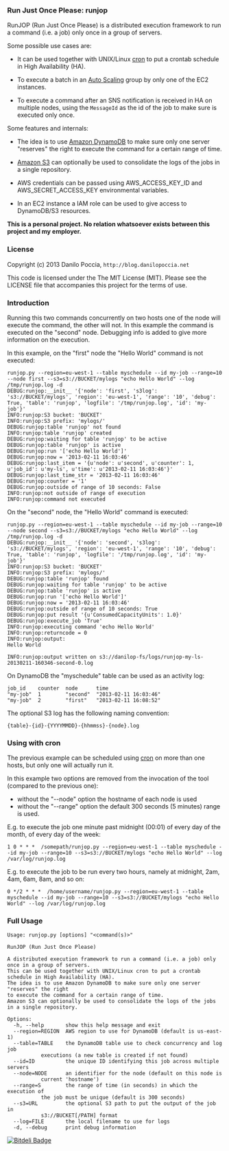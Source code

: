 ### Run Just Once Please: runjop

RunJOP (Run Just Once Please) is a distributed execution framework to run a command (i.e. a job) only once in a group of servers.

Some possible use cases are:

* It can be used together with UNIX/Linux [cron](http://en.wikipedia.org/wiki/Cron) to put a crontab schedule in High Availability (HA).

* To execute a batch in an [Auto Scaling](http://aws.amazon.com/autoscaling/) group by only one of the EC2 instances.

* To execute a command after an SNS notification is received in HA on multiple nodes, using the `MessageId` as the id of the job to make sure is executed only once.

Some features and internals:

* The idea is to use [Amazon DynamoDB](http://aws.amazon.com/dynamodb/) to make sure only one server "reserves" the right to execute the command for a certain range of time.

* [Amazon S3](http://aws.amazon.com/s3/) can optionally be used to consolidate the logs of the jobs in a single repository.

* AWS credentials can be passed using AWS_ACCESS_KEY_ID and AWS_SECRET_ACCESS_KEY environmental variables.

* In an EC2 instance a IAM role can be used to give access to DynamoDB/S3 resources.

**This is a personal project. No relation whatsoever exists between this project and my employer.**

### License

Copyright (c) 2013 Danilo Poccia, `http://blog.danilopoccia.net`

This code is licensed under the The MIT License (MIT). Please see the LICENSE file that accompanies this project for the terms of use.

### Introduction

Running this two commands concurrently on two hosts one of the node will execute the command, the other will not. In this example the command is executed on the "second" node. Debugging info is added to give more information on the execution.

In this example, on the "first" node the "Hello World" command is not executed:

    runjop.py --region=eu-west-1 --table myschedule --id my-job --range=10 --node first --s3=s3://BUCKET/mylogs "echo Hello World" --log /tmp/runjop.log -d
    DEBUG:runjop:__init__ '{'node': 'first', 's3log': 's3://BUCKET/mylogs', 'region': 'eu-west-1', 'range': '10', 'debug': True, 'table': 'runjop', 'logfile': '/tmp/runjop.log', 'id': 'my-job'}'
    INFO:runjop:S3 bucket: 'BUCKET'
    INFO:runjop:S3 prefix: 'mylogs/'
    DEBUG:runjop:table 'runjop' not found
    INFO:runjop:table 'runjop' created
    DEBUG:runjop:waiting for table 'runjop' to be active
    DEBUG:runjop:table 'runjop' is active
    DEBUG:runjop:run '['echo Hello World']'
    DEBUG:runjop:now = '2013-02-11 16:03:46'
    DEBUG:runjop:last_item = '{u'node': u'second', u'counter': 1, u'job_id': u'my-ls', u'time': u'2013-02-11 16:03:46'}'
    DEBUG:runjop:last_time_str = '2013-02-11 16:03:46'
    DEBUG:runjop:counter = '1'
    DEBUG:runjop:outside of range of 10 seconds: False
    INFO:runjop:not outside of range of execution
    INFO:runjop:command not executed

On the "second" node, the "Hello World" command is executed:

    runjop.py --region=eu-west-1 --table myschedule --id my-job --range=10 --node second --s3=s3://BUCKET/mylogs "echo Hello World" --log /tmp/runjop.log -d
    DEBUG:runjop:__init__ '{'node': 'second', 's3log': 's3://BUCKET/mylogs', 'region': 'eu-west-1', 'range': '10', 'debug': True, 'table': 'runjop', 'logfile': '/tmp/runjop.log', 'id': 'my-job'}'
    INFO:runjop:S3 bucket: 'BUCKET'
    INFO:runjop:S3 prefix: 'mylogs/'
    DEBUG:runjop:table 'runjop' found
    DEBUG:runjop:waiting for table 'runjop' to be active
    DEBUG:runjop:table 'runjop' is active
    DEBUG:runjop:run '['echo Hello World']'
    DEBUG:runjop:now = '2013-02-11 16:03:46'
    DEBUG:runjop:outside of range of 10 seconds: True
    DEBUG:runjop:put result '{u'ConsumedCapacityUnits': 1.0}'
    DEBUG:runjop:execute_job 'True'
    INFO:runjop:executing command 'echo Hello World'
    INFO:runjop:returncode = 0
    INFO:runjop:output:
    Hello World

    INFO:runjop:output written on s3://danilop-fs/logs/runjop-my-ls-20130211-160346-second-0.log

On DynamoDB the "myschedule" table can be used as an activity log:

    job_id    counter  node      time 
    "my-job"  1        "second"  "2013-02-11 16:03:46"
    "my-job"  2        "first"   "2013-02-11 16:08:52"

The optional S3 log has the following naming convention:

    {table}-{id}-{YYYYMMDD}-{hhmmss}-{node}.log

### Using with cron

The previous example can be scheduled using [cron](http://en.wikipedia.org/wiki/Cron) on more than one hosts, but only one will actually run it.

In this example two options are removed from the invocation of the tool (compared to the previous one):
* without the "--node" option the hostname of each node is used
* without the "--range" option the default 300 seconds (5 minutes) range is used.

E.g. to execute the job one minute past midnight (00:01) of every day of the month, of every day of the week:

    1 0 * * *  /somepath/runjop.py --region=eu-west-1 --table myschedule --id my-job --range=10 --s3=s3://BUCKET/mylogs "echo Hello World" --log /var/log/runjop.log

E.g. to	execute	the job to be run every two hours, namely at midnight, 2am, 4am, 6am, 8am, and so on:

    0 */2 * * *  /home/username/runjop.py --region=eu-west-1 --table myschedule --id my-job --range=10 --s3=s3://BUCKET/mylogs "echo Hello World" --log /var/log/runjop.log

### Full Usage

    Usage: runjop.py [options] "<command(s)>"

    RunJOP (Run Just Once Please)

    A distributed execution framework to run a command (i.e. a job) only once in a group of servers.
    This can be used together with UNIX/Linux cron to put a crontab schedule in High Availability (HA).
    The idea is to use Amazon DynamoDB to make sure only one server "reserves" the right
    to execute the command for a certain range of time.
    Amazon S3 can optionally be used to consolidate the logs of the jobs in a single repository.

    Options:
      -h, --help       show this help message and exit
      --region=REGION  AWS region to use for DynamoDB (default is us-east-1)
      --table=TABLE    the DynamoDB table use to check concurrency and log job
		       executions (a new table is created if not found)
      --id=ID          the unique ID identifying this job across multiple servers
      --node=NODE      an identifier for the node (default on this node is
		       current 'hostname')
      --range=S        the range of time (in seconds) in which the execution of
		       the job must be unique (default is 300 seconds)
      --s3=URL         the optional S3 path to put the output of the job in
		       s3://BUCKET[/PATH] format
      --log=FILE       the local filename to use for logs
      -d, --debug      print debug information



[![Bitdeli Badge](https://d2weczhvl823v0.cloudfront.net/danilop/runjop/trend.png)](https://bitdeli.com/free "Bitdeli Badge")


